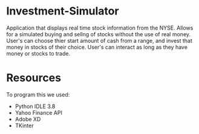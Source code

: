 # Investment-Simulator
Application that displays real time stock information from the NYSE. Allows for a simulated buying and sellng of stocks without the use of real money. User's can choose thier start amount of cash from a range, and invest that money in stocks of their choice. User's can interact as long as they have money or stocks to trade.

# Resources
To program this we used:
- Python IDLE 3.8
- Yahoo Finance API
- Adobe XD
- TKinter

